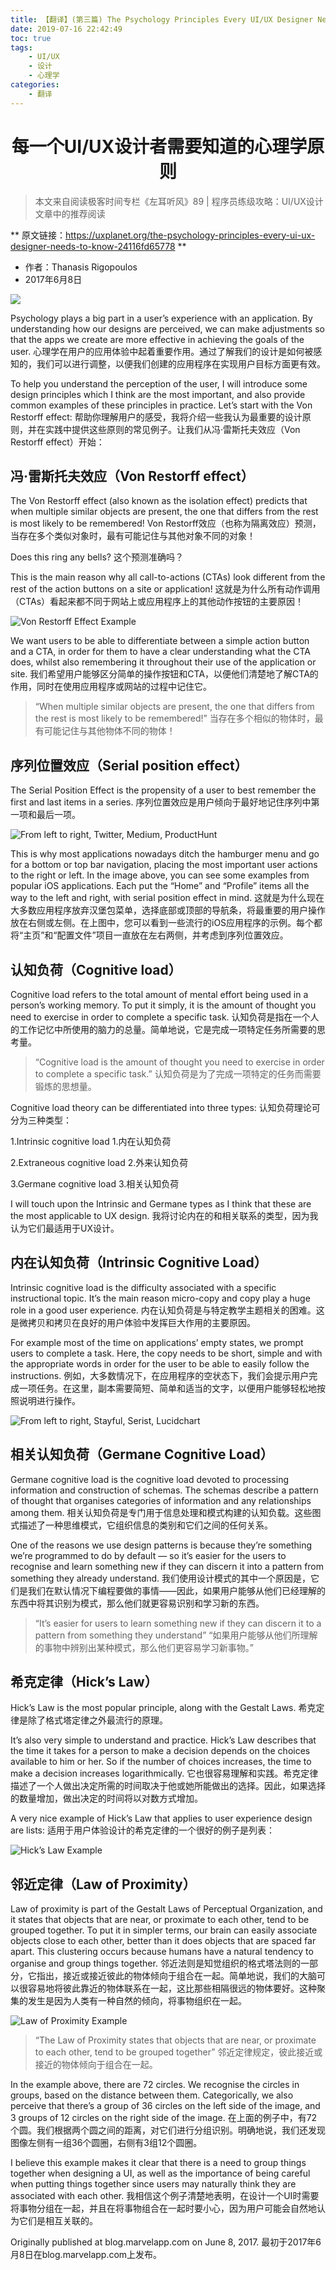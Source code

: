 ```yaml
---
title: 【翻译】(第三篇) The Psychology Principles Every UI/UX Designer Needs to Know
date: 2019-07-16 22:42:49
toc: true
tags:
    - UI/UX
    - 设计
    - 心理学
categories:
    - 翻译
---
```


<center><h1> 每一个UI/UX设计者需要知道的心理学原则</h1></center>


> 本文来自阅读极客时间专栏《左耳听风》89 | 程序员练级攻略：UI/UX设计 文章中的推荐阅读

** 原文链接：https://uxplanet.org/the-psychology-principles-every-ui-ux-designer-needs-to-know-24116fd65778 **
- 作者：Thanasis Rigopoulos
- 2017年6月8日

![](/assets/translate/translate3-1.png)

<!--more-->

Psychology plays a big part in a user’s experience with an application. By understanding how our designs are perceived, we can make adjustments so that the apps we create are more effective in achieving the goals of the user.
心理学在用户的应用体验中起着重要作用。通过了解我们的设计是如何被感知的，我们可以进行调整，以便我们创建的应用程序在实现用户目标方面更有效。

To help you understand the perception of the user, I will introduce some design principles which I think are the most important, and also provide common examples of these principles in practice. Let’s start with the Von Restorff effect:
帮助你理解用户的感受，我将介绍一些我认为最重要的设计原则，并在实践中提供这些原则的常见例子。让我们从冯·雷斯托夫效应（Von Restorff effect）开始：



## 冯·雷斯托夫效应（Von Restorff effect）

The Von Restorff effect (also known as the isolation effect) predicts that when multiple similar objects are present, the one that differs from the rest is most likely to be remembered!
Von Restorff效应（也称为隔离效应）预测，当存在多个类似对象时，最有可能记住与其他对象不同的对象！

Does this ring any bells?
这个预测准确吗？

This is the main reason why all call-to-actions (CTAs) look different from the rest of the action buttons on a site or application!
这就是为什么所有动作调用（CTAs）看起来都不同于网站上或应用程序上的其他动作按钮的主要原因！

![Von Restorff Effect Example](/assets/translate/translate3-2.png)

We want users to be able to differentiate between a simple action button and a CTA, in order for them to have a clear understanding what the CTA does, whilst also remembering it throughout their use of the application or site.
我们希望用户能够区分简单的操作按钮和CTA，以便他们清楚地了解CTA的作用，同时在使用应用程序或网站的过程中记住它。

>“When multiple similar objects are present, the one that differs from the rest is most likely to be remembered!”
> 当存在多个相似的物体时，最有可能记住与其他物体不同的物体！
>



## 序列位置效应（Serial position effect）

The Serial Position Effect is the propensity of a user to best remember the first and last items in a series.
序列位置效应是用户倾向于最好地记住序列中第一项和最后一项。

![From left to right, Twitter, Medium, ProductHunt](/assets/translate/translate3-3.png)

This is why most applications nowadays ditch the hamburger menu and go for a bottom or top bar navigation, placing the most important user actions to the right or left. In the image above, you can see some examples from popular iOS applications. Each put the “Home” and “Profile” items all the way to the left and right, with serial position effect in mind.
这就是为什么现在大多数应用程序放弃汉堡包菜单，选择底部或顶部的导航条，将最重要的用户操作放在右侧或左侧。在上图中，您可以看到一些流行的iOS应用程序的示例。每个都将“主页”和“配置文件”项目一直放在左右两侧，并考虑到序列位置效应。


## 认知负荷（Cognitive load）

Cognitive load refers to the total amount of mental effort being used in a person’s working memory. To put it simply, it is the amount of thought you need to exercise in order to complete a specific task.
认知负荷是指在一个人的工作记忆中所使用的脑力的总量。简单地说，它是完成一项特定任务所需要的思考量。

>“Cognitive load is the amount of thought you need to exercise in order to complete a specific task.”
> 认知负荷是为了完成一项特定的任务而需要锻炼的思想量。
> 

Cognitive load theory can be differentiated into three types:
认知负荷理论可分为三种类型：

1.Intrinsic cognitive load
1.内在认知负荷

2.Extraneous cognitive load
2.外来认知负荷

3.Germane cognitive load
3.相关认知负荷

I will touch upon the Intrinsic and Germane types as I think that these are the most applicable to UX design.
我将讨论内在的和相关联系的类型，因为我认为它们最适用于UX设计。


## 内在认知负荷（Intrinsic Cognitive Load）

Intrinsic cognitive load is the difficulty associated with a specific instructional topic. It’s the main reason micro-copy and copy play a huge role in a good user experience.
内在认知负荷是与特定教学主题相关的困难。这是微拷贝和拷贝在良好的用户体验中发挥巨大作用的主要原因。

For example most of the time on applications’ empty states, we prompt users to complete a task. Here, the copy needs to be short, simple and with the appropriate words in order for the user to be able to easily follow the instructions.
例如，大多数情况下，在应用程序的空状态下，我们会提示用户完成一项任务。在这里，副本需要简短、简单和适当的文字，以便用户能够轻松地按照说明进行操作。

![From left to right, Stayful, Serist, Lucidchart](/assets/translate/translate3-4.png)

## 相关认知负荷（Germane Cognitive Load）

Germane cognitive load is the cognitive load devoted to processing information and construction of schemas. The schemas describe a pattern of thought that organises categories of information and any relationships among them.
相关认知负荷是专门用于信息处理和模式构建的认知负载。这些图式描述了一种思维模式，它组织信息的类别和它们之间的任何关系。

One of the reasons we use design patterns is because they’re something we’re programmed to do by default — so it’s easier for the users to recognise and learn something new if they can discern it into a pattern from something they already understand.
我们使用设计模式的其中一个原因是，它们是我们在默认情况下编程要做的事情——因此，如果用户能够从他们已经理解的东西中将其识别为模式，那么他们就更容易识别和学习新的东西。

> “It’s easier for users to learn something new if they can discern it to a pattern from something they understand”
> “如果用户能够从他们所理解的事物中辨别出某种模式，那么他们更容易学习新事物。”



## 希克定律（Hick’s Law）

Hick’s Law is the most popular principle, along with the Gestalt Laws.
希克定律是除了格式塔定律之外最流行的原理。

It’s also very simple to understand and practice. Hick’s Law describes that the time it takes for a person to make a decision depends on the choices available to him or her. So if the number of choices increases, the time to make a decision increases logarithmically.
它也很容易理解和实践。希克定律描述了一个人做出决定所需的时间取决于他或她所能做出的选择。因此，如果选择的数量增加，做出决定的时间将以对数方式增加。

A very nice example of Hick’s Law that applies to user experience design are lists:
适用于用户体验设计的希克定律的一个很好的例子是列表：

![Hick’s Law Example](/assets/translate/translate3-5.png)


## 邻近定律（Law of Proximity）

Law of proximity is part of the Gestalt Laws of Perceptual Organization, and it states that objects that are near, or proximate to each other, tend to be grouped together. To put it in simpler terms, our brain can easily associate objects close to each other, better than it does objects that are spaced far apart. This clustering occurs because humans have a natural tendency to organise and group things together.
邻近法则是知觉组织的格式塔法则的一部分，它指出，接近或接近彼此的物体倾向于组合在一起。简单地说，我们的大脑可以很容易地将彼此靠近的物体联系在一起，这比那些相隔很远的物体要好。这种聚集的发生是因为人类有一种自然的倾向，将事物组织在一起。

![Law of Proximity Example](/assets/translate/translate3-6.png)

> “The Law of Proximity states that objects that are near, or proximate to each other, tend to be grouped together”
> 邻近定律规定，彼此接近或接近的物体倾向于组合在一起。
> 

In the example above, there are 72 circles. We recognise the circles in groups, based on the distance between them. Categorically, we also perceive that there’s a group of 36 circles on the left side of the image, and 3 groups of 12 circles on the right side of the image.
在上面的例子中，有72个圆。我们根据两个圆之间的距离，对它们进行分组识别。明确地说，我们还发现图像左侧有一组36个圆圈，右侧有3组12个圆圈。


I believe this example makes it clear that there is a need to group things together when designing a UI, as well as the importance of being careful when putting things together since users may naturally think they are associated with each other.
我相信这个例子清楚地表明，在设计一个UI时需要将事物分组在一起，并且在将事物组合在一起时要小心，因为用户可能会自然地认为它们是相互关联的。


Originally published at blog.marvelapp.com on June 8, 2017.
最初于2017年6月8日在blog.marvelapp.com上发布。

